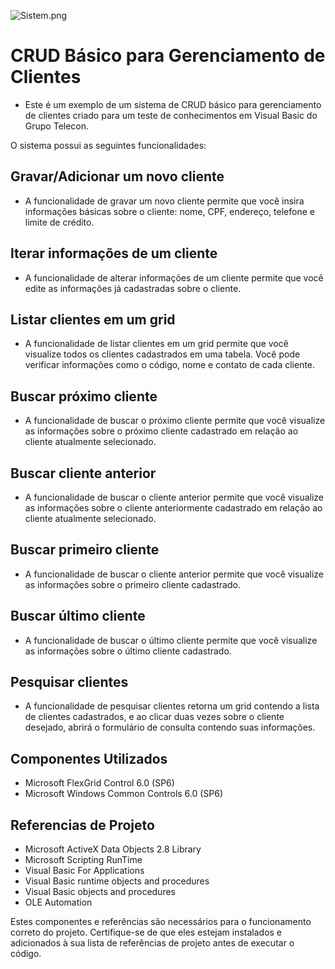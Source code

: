 ![Sistem.png](https://github.com/fdfcosta-telecon/teste-telecon-vb6/blob/develop/img/Sistema.png?raw=true)

# CRUD Básico para Gerenciamento de Clientes
 - Este é um exemplo de um sistema de CRUD básico para gerenciamento de clientes criado para um teste de conhecimentos em Visual Basic do Grupo Telecon. 

O sistema possui as seguintes funcionalidades:

## Gravar/Adicionar um novo cliente

 - A funcionalidade de gravar um novo cliente permite que você insira informações básicas sobre o cliente: nome, CPF, endereço, telefone e limite de crédito.

## lterar informações de um cliente

 - A funcionalidade de alterar informações de um cliente permite que você edite as informações já cadastradas sobre o cliente.

## Listar clientes em um grid

 - A funcionalidade de listar clientes em um grid permite que você visualize todos os clientes cadastrados em uma tabela. Você pode verificar informações como o código, nome e contato de cada cliente.

## Buscar próximo cliente

 - A funcionalidade de buscar o próximo cliente permite que você visualize as informações sobre o próximo cliente cadastrado em relação ao cliente atualmente selecionado.

## Buscar cliente anterior

 - A funcionalidade de buscar o cliente anterior permite que você visualize as informações sobre o cliente anteriormente cadastrado em relação ao cliente atualmente selecionado.

## Buscar primeiro cliente

 - A funcionalidade de buscar o cliente anterior permite que você visualize as informações sobre o primeiro cliente cadastrado.

## Buscar último cliente

 - A funcionalidade de buscar o último cliente permite que você visualize as informações sobre o último cliente cadastrado.

## Pesquisar clientes 

 - A funcionalidade de pesquisar clientes retorna um grid contendo a lista de clientes cadastrados, e ao clicar duas vezes sobre o cliente desejado, abrirá o formulário de consulta contendo suas informações.

## Componentes Utilizados

 - Microsoft FlexGrid Control 6.0 (SP6)
 - Microsoft Windows Common Controls 6.0 (SP6)

## Referencias de Projeto

 - Microsoft ActiveX Data Objects 2.8 Library
 - Microsoft Scripting RunTime
 - Visual Basic For Applications
 - Visual Basic runtime objects and procedures
 - Visual Basic objects and procedures
 - OLE Automation

Estes componentes e referências são necessários para o funcionamento correto do projeto. Certifique-se de que eles estejam instalados e adicionados à sua lista de referências de projeto antes de executar o código.




```

